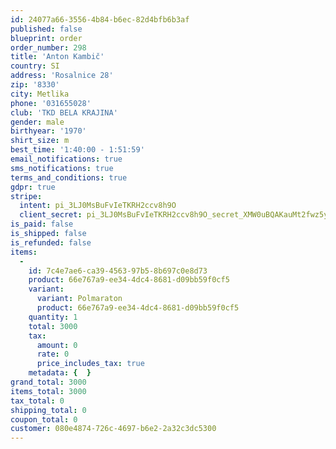 ```yaml
---
id: 24077a66-3556-4b84-b6ec-82d4bfb6b3af
published: false
blueprint: order
order_number: 298
title: 'Anton Kambič'
country: SI
address: 'Rosalnice 28'
zip: '8330'
city: Metlika
phone: '031655028'
club: 'TKD BELA KRAJINA'
gender: male
birthyear: '1970'
shirt_size: m
best_time: '1:40:00 - 1:51:59'
email_notifications: true
sms_notifications: true
terms_and_conditions: true
gdpr: true
stripe:
  intent: pi_3LJ0MsBuFvIeTKRH2ccv8h9O
  client_secret: pi_3LJ0MsBuFvIeTKRH2ccv8h9O_secret_XMW0uBQAKauMt2fwz5yQCtn2N
is_paid: false
is_shipped: false
is_refunded: false
items:
  -
    id: 7c4e7ae6-ca39-4563-97b5-8b697c0e8d73
    product: 66e767a9-ee34-4dc4-8681-d09bb59f0cf5
    variant:
      variant: Polmaraton
      product: 66e767a9-ee34-4dc4-8681-d09bb59f0cf5
    quantity: 1
    total: 3000
    tax:
      amount: 0
      rate: 0
      price_includes_tax: true
    metadata: {  }
grand_total: 3000
items_total: 3000
tax_total: 0
shipping_total: 0
coupon_total: 0
customer: 080e4874-726c-4697-b6e2-2a32c3dc5300
---
```

